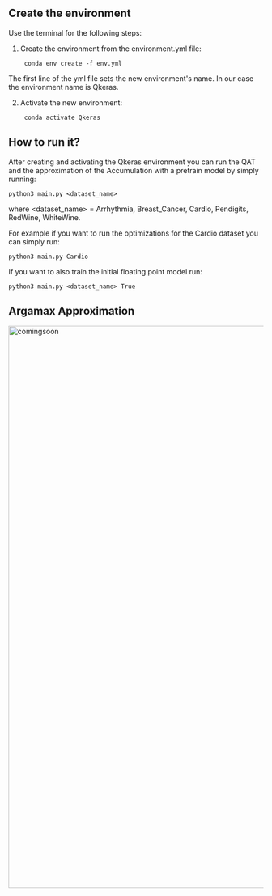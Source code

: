## Create the environment

Use the terminal for the following steps:

1. Create the environment from the environment.yml file:

        conda env create -f env.yml


The first line of the yml file sets the new environment's name. In our case the environment name is Qkeras.

2. Activate the new environment: 
    
        conda activate Qkeras



## How to run it?

After creating and activating the Qkeras environment you can run the QAT and the approximation of the Accumulation with a pretrain model by simply running:

    python3 main.py <dataset_name>

where <dataset_name> = Arrhythmia, Breast_Cancer,  Cardio, Pendigits, RedWine, WhiteWine.

For example if you want to run the optimizations for the Cardio dataset you can simply run:

    python3 main.py Cardio

If you want to also train the initial floating point model run:

    python3 main.py <dataset_name> True


## Argamax Approximation

<img width="1111" alt="comingsoon" src="https://user-images.githubusercontent.com/6929121/87441911-486bf600-c611-11ea-9d45-94c215733cf7.png">
